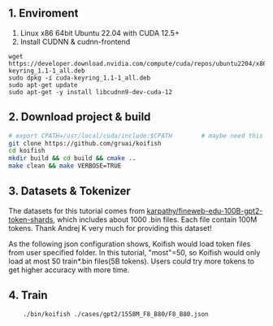 
## 1. Enviroment
1) Linux x86 64bit Ubuntu 22.04 with CUDA 12.5+
2) Install CUDNN & cudnn-frontend
```shell
wget https://developer.download.nvidia.com/compute/cuda/repos/ubuntu2204/x86_64/cuda-keyring_1.1-1_all.deb
sudo dpkg -i cuda-keyring_1.1-1_all.deb
sudo apt-get update
sudo apt-get -y install libcudnn9-dev-cuda-12
```

## 2. Download project & build
```bash
# export CPATH=/usr/local/cuda/include:$CPATH        # maybe need this to export CPATH
git clone https://github.com/gruai/koifish
cd koifish
mkdir build && cd build && cmake ..
make clean && make VERBOSE=TRUE
```

## 3. Datasets & Tokenizer   
The datasets for this tutorial comes from [karpathy/fineweb-edu-100B-gpt2-token-shards](https://huggingface.co/datasets/karpathy/fineweb-edu-100B-gpt2-token-shards), which includes about 1000 .bin files. Each file contain 100M tokens.    Thank Andrej K very much for providing this dataset!

As the following json configuration shows, Koifish would load token files from user specified folder. In this tutorial, "most"=50, so Koifish would only load at most 50 train*.bin files(5B tokens). Users could try more tokens to get higher accuracy with more time.

## 4. Train 
```shell
    ./bin/koifish ./cases/gpt2/1558M_F8_B80/F8_B80.json
```